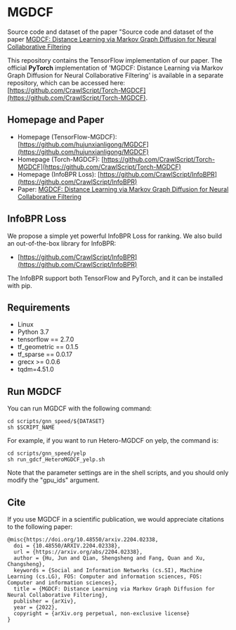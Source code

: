 # MGDCF
Source code and dataset of the paper "Source code and dataset of the paper [MGDCF: Distance Learning via Markov Graph Diffusion for Neural Collaborative Filtering](https://arxiv.org/abs/2204.02338)


This repository contains the TensorFlow implementation of our paper. The official **PyTorch** implementation of 'MGDCF: Distance Learning via Markov Graph Diffusion for Neural Collaborative Filtering' is available in a separate repository, which can be accessed here: [https://github.com/CrawlScript/Torch-MGDCF](https://github.com/CrawlScript/Torch-MGDCF).



## Homepage and Paper

+ Homepage (TensorFlow-MGDCF): [https://github.com/hujunxianligong/MGDCF](https://github.com/hujunxianligong/MGDCF)
+ Homepage (Torch-MGDCF): [https://github.com/CrawlScript/Torch-MGDCF](https://github.com/CrawlScript/Torch-MGDCF) 
+ Homepage (InfoBPR Loss): [https://github.com/CrawlScript/InfoBPR](https://github.com/CrawlScript/InfoBPR)
+ Paper: [MGDCF: Distance Learning via Markov Graph Diffusion for Neural Collaborative Filtering](https://arxiv.org/abs/2204.02338) 

## InfoBPR Loss

We propose a simple yet powerful InfoBPR Loss for ranking. We also build an out-of-the-box library for InfoBPR:
+ [https://github.com/CrawlScript/InfoBPR](https://github.com/CrawlScript/InfoBPR)

The InfoBPR support both TensorFlow and PyTorch, and it can be installed with pip.


## Requirements

+ Linux
+ Python 3.7
+ tensorflow == 2.7.0
+ tf_geometric == 0.1.5
+ tf_sparse == 0.0.17
+ grecx >= 0.0.6
+ tqdm=4.51.0


## Run MGDCF

You can run MGDCF with the following command:
```shell
cd scripts/gnn_speed/${DATASET}
sh $SCRIPT_NAME
```
For example, if you want to run Hetero-MGDCF on yelp, the command is:
```shell
cd scripts/gnn_speed/yelp
sh run_gdcf_HeteroMGDCF_yelp.sh
```
Note that the parameter settings are in the shell scripts, and you should only modify the "gpu_ids" argument.



## Cite

If you use MGDCF in a scientific publication, we would appreciate citations to the following paper:

```
@misc{https://doi.org/10.48550/arxiv.2204.02338,
  doi = {10.48550/ARXIV.2204.02338},
  url = {https://arxiv.org/abs/2204.02338},
  author = {Hu, Jun and Qian, Shengsheng and Fang, Quan and Xu, Changsheng},
  keywords = {Social and Information Networks (cs.SI), Machine Learning (cs.LG), FOS: Computer and information sciences, FOS: Computer and information sciences},
  title = {MGDCF: Distance Learning via Markov Graph Diffusion for Neural Collaborative Filtering},
  publisher = {arXiv},
  year = {2022},
  copyright = {arXiv.org perpetual, non-exclusive license}
}
```

